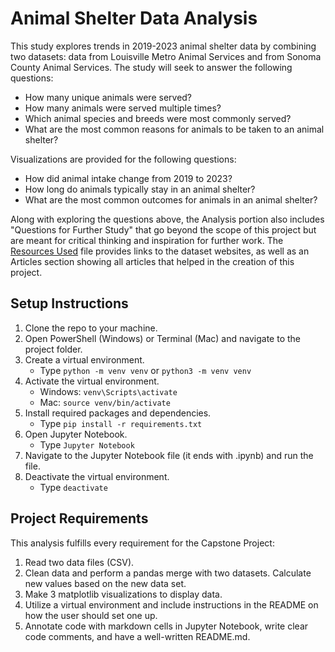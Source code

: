 # Animal Shelter Data Analysis

This study explores trends in 2019-2023 animal shelter data by combining two datasets: data from Louisville Metro Animal Services and from Sonoma County Animal Services. The study will seek to answer the following questions:

   - How many unique animals were served?
   - How many animals were served multiple times?
   - Which animal species and breeds were most commonly served?
   - What are the most common reasons for animals to be taken to an animal shelter?

Visualizations are provided for the following questions:

   - How did animal intake change from 2019 to 2023?
   - How long do animals typically stay in an animal shelter?
   - What are the most common outcomes for animals in an animal shelter?

Along with exploring the questions above, the Analysis portion also includes "Questions for Further Study" that go beyond the scope of this project but are meant for critical thinking and inspiration for further work. The [Resources Used](https://github.com/jmpurvis0/Capstone-Project/blob/main/Resources%20Used.md) file provides links to the dataset websites, as well as an Articles section showing all articles that helped in the creation of this project.

## Setup Instructions
1. Clone the repo to your machine.
2. Open PowerShell (Windows) or Terminal (Mac) and navigate to the project folder.
3. Create a virtual environment.
    - Type  `python -m venv venv` or `python3 -m venv venv`
4. Activate the virtual environment.
    - Windows:  `venv\Scripts\activate`
    - Mac:  `source venv/bin/activate`
5. Install required packages and dependencies.
   - Type   `pip install -r requirements.txt`
6. Open Jupyter Notebook.
   - Type  `Jupyter Notebook`
7. Navigate to the Jupyter Notebook file (it ends with .ipynb) and run the file.
8. Deactivate the virtual environment.
   - Type `deactivate`

## Project Requirements
This analysis fulfills every requirement for the Capstone Project:
1. Read two data files (CSV).
2. Clean data and perform a pandas merge with two datasets. Calculate new values based on the new data set.
3. Make 3 matplotlib visualizations to display data.
4. Utilize a virtual environment and include instructions in the README on how the user should set one up.
5. Annotate code with markdown cells in Jupyter Notebook, write clear code comments, and have a well-written README.md.